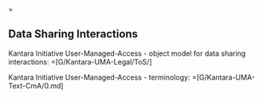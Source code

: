 =<h2>Data Sharing Interactions</h2>

Kantara Initiative User-Managed-Access - object model for data sharing interactions: =[G/Kantara-UMA-Legal/ToS/]

Kantara Initiative User-Managed-Access - terminology: =[G/Kantara-UMA-Text-CmA/0.md]
